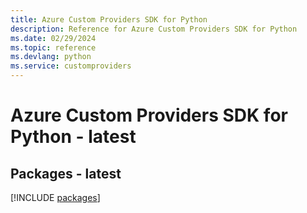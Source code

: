 ```yaml
---
title: Azure Custom Providers SDK for Python
description: Reference for Azure Custom Providers SDK for Python
ms.date: 02/29/2024
ms.topic: reference
ms.devlang: python
ms.service: customproviders
---
```

# Azure Custom Providers SDK for Python - latest
## Packages - latest
[!INCLUDE [packages](custom-providers-index.md)]